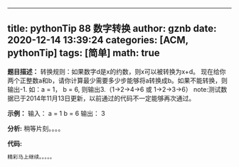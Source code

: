 
---
title: pythonTip 88 数字转换
author: gznb
date: 2020-12-14 13:39:24
categories: [ACM, pythonTip]
tags: [简单]
math: true
---

**题目描述：**
转换规则：如果数字d是x的约数，则x可以被转换为x+d。
现在给你两个正整数a和b，请你计算最少需要多少步能够将a转换成b。如果不能转换，则输出-1.
如：a = 1， b = 6, 则输出3.（1→2→4→6 或 1→2→3→6）
note:测试数据已于2014年11月13日更新，以前通过的代码不一定能够再次通过。

**示例：**
输入：
a = 1
b = 6
输出：
3


**分析:**
稍等片刻。。。。

**代码:**
```python
精彩马上继续。。。。。
```
